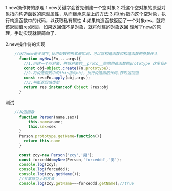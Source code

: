 1.new操作符的原理
1.new关键字会首先创建一个空对象
2.将这个空对象的原型对象指向构造函数的原型属性，从而继承原型上的方法
3.将this指向这个空对象，执行构造函数中的代码，以获取私有属性
4.如果构造函数返回了一个对象res，就将该返回值res返回，如果返回值不是对象，就将创建的对象返回
理解了new的原理，手动实现就很简单了.

2.new操作符的实现
```javascript
    //因为new是关键字,我用函数的形式来实现，可以将构造函数和构造函数的参数传入
      function myNew(Fn,...args){
        //1.创建一个空对象，并将对象的__proto__指向构造函数的prototype 这里我两步一起做了
        const obj=Object.create(Fn.prototype);
        //2.将构造函数中的this指向obj，执行构造函数代码,获取返回值 
        const res=Fn.apply(obj,args);
        //3.判断返回值类型 
        return res instanceof Object ?res:obj
      }
```
测试
```javascript
    //构造函数
      function Person(name,sex){
          this.name=name;
          this.sex=sex
      }
      Person.prototype.getName=function(){
        return this.name
      }

      const zcy=new Person('zcy','男');
      const forceddd=myNew(Person,'forceddd','男');
      console.log(zcy);
      console.log(forceddd);
      console.log(zcy.getName());
      //共享原型上的方法
      console.log(zcy.getName===forceddd.getName);//true
```